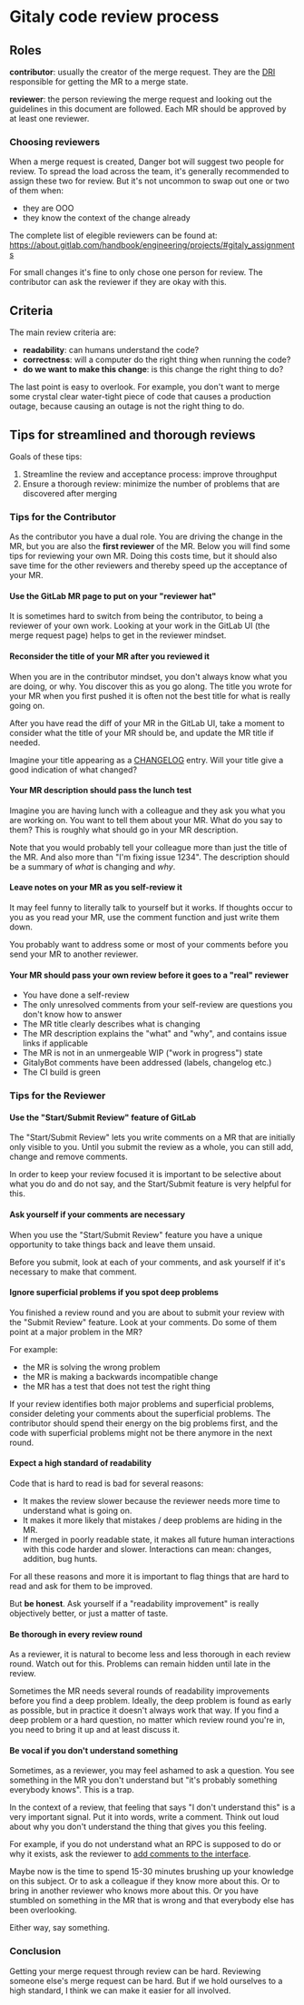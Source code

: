 # Gitaly code review process

## Roles

**contributor**: usually the creator of the merge request. They are the
[DRI](https://about.gitlab.com/handbook/people-group/directly-responsible-individuals/)
responsible for getting the MR to a merge state.

**reviewer**: the person reviewing the merge request and looking out the
guidelines in this document are followed. Each MR should be approved by at least
one reviewer.

### Choosing reviewers

When a merge request is created, Danger bot will suggest two people for
review. To spread the load across the team, it's generally recommended to assign
these two for review. But it's not uncommon to swap out one or two of them when:
- they are OOO
- they know the context of the change already

The complete list of elegible reviewers can be found at:
https://about.gitlab.com/handbook/engineering/projects/#gitaly_assignments

For small changes it's fine to only chose one person for review. The contributor
can ask the reviewer if they are okay with this.

## Criteria

The main review criteria are:

- **readability**: can humans understand the code?
- **correctness**: will a computer do the right thing when running the code?
- **do we want to make this change**: is this change the right thing to do?

The last point is easy to overlook. For example, you don't want to merge some
crystal clear water-tight piece of code that causes a production
outage, because causing an outage is not the right thing to do.

## Tips for streamlined and thorough reviews

Goals of these tips:

1. Streamline the review and acceptance process: improve throughput
2. Ensure a thorough review: minimize the number of problems that are discovered after merging

### Tips for the Contributor

As the contributor you have a dual role. You are driving the change in the MR, but you
are also the **first reviewer** of the MR. Below you will find some tips for reviewing
your own MR. Doing this costs time, but it should also save time for the other
reviewers and thereby speed up the acceptance of your MR.

#### Use the GitLab MR page to put on your "reviewer hat"

It is sometimes hard to switch from being the contributor, to being a reviewer
of your own work. Looking at your work in the GitLab UI (the merge request page)
helps to get in the reviewer mindset.

#### Reconsider the title of your MR after you reviewed it

When you are in the contributor mindset, you don't always know
what you are doing, or why. You discover this as you go along. The title you wrote for
your MR when you first pushed it is often not the best title for what is really
going on.

After you have read the diff of your MR in the GitLab UI, take a moment
to consider what the title of your MR should be, and update the MR title if needed.

Imagine your title appearing as a [CHANGELOG](CHANGELOG.md) entry.
Will your title give a good indication of what changed?

#### Your MR description should pass the lunch test

Imagine you are having lunch with a colleague and they ask you what you are
working on. You want to tell them about your MR. What do you say to them? This is
roughly what should go in your MR description.

Note that you would probably tell your colleague more than just the
title of the MR. And also more than "I'm fixing issue 1234". The
description should be a summary of _what_ is changing and _why_.

#### Leave notes on your MR as you self-review it

It may feel funny to literally talk to yourself but it works. If
thoughts occur to you as you read your MR, use the comment function
and just write them down.

You probably want to address some or most of your comments before you send your
MR to another reviewer.

#### Your MR should pass your own review before it goes to a "real" reviewer

- You have done a self-review
- The only unresolved comments from your self-review are questions you don't know
  how to answer
- The MR title clearly describes what is changing
- The MR description explains the "what" and "why", and contains issue links if
  applicable
- The MR is not in an unmergeable WIP ("work in progress") state
- GitalyBot comments have been addressed (labels, changelog etc.)
- The CI build is green

### Tips for the Reviewer

#### Use the "Start/Submit Review" feature of GitLab

The "Start/Submit Review" lets you write comments on a MR that are initially
only visible to you. Until you submit the review as a whole, you can still add,
change and remove comments.

In order to keep your review focused it is important
to be selective about what you do and do not say, and the Start/Submit feature is very
helpful for this.

#### Ask yourself if your comments are necessary

When you use the "Start/Submit Review" feature you have a unique opportunity to
take things back and leave them unsaid.

Before you submit, look at each of your comments, and ask yourself if it's
necessary to make that comment.

#### Ignore superficial problems if you spot deep problems

You finished a review round and you are about to submit your review with the
"Submit Review" feature. Look at your comments. Do some of them point at a major
problem in the MR?

For example:
- the MR is solving the wrong problem
- the MR is making a backwards incompatible change
- the MR has a test that does not test the right thing

If your review identifies both major problems and superficial problems, consider
deleting your comments about the superficial problems. The contributor should
spend their energy on the big problems first, and the code with superficial
problems might not be there anymore in the next round.

#### Expect a high standard of readability

Code that is hard to read is bad for several reasons:

- It makes the review slower because the reviewer needs more time to understand
  what is going on.
- It makes it more likely that mistakes / deep problems are hiding in the MR.
- If merged in poorly readable state, it makes all future human interactions
  with this code harder and slower. Interactions can mean: changes, addition,
  bug hunts.

For all these reasons and more it is important to flag things that are hard to
read and ask for them to be improved.

But **be honest**. Ask yourself if a "readability improvement" is really
objectively better, or just a matter of taste.

#### Be thorough in every review round

As a reviewer, it is natural to become less and less thorough in each review
round. Watch out for this. Problems can remain hidden until late in the review.

Sometimes the MR needs several rounds of readability improvements before you
find a deep problem. Ideally, the deep problem is found as early as possible,
but in practice it doesn't always work that way. If you find a deep problem or
a hard question, no matter which review round you're in, you need to bring it
up and at least discuss it.

#### Be vocal if you don't understand something

Sometimes, as a reviewer, you may feel ashamed to ask a question. You
see something in the MR you don't understand but "it's probably
something everybody knows". This is a trap.

In the context of a review, that feeling that says "I don't understand
this" is a very important signal. Put it into words, write a comment.
Think out loud about why you don't understand the thing that gives you
this feeling.

For example, if you do not understand what an RPC is supposed to do or
why it exists, ask the reviewer to
[add comments to the interface](proto/README.md#documentation).

Maybe now is the time to spend 15-30 minutes brushing up your
knowledge on this subject. Or to ask a colleague if they know more
about this. Or to bring in another reviewer who knows more about this.
Or you have stumbled on something in the MR that is wrong and that
everybody else has been overlooking.

Either way, say something.

### Conclusion

Getting your merge request through review can be hard. Reviewing
someone else's merge request can be hard. But if we hold ourselves to
a high standard, I think we can make it easier for all involved.
